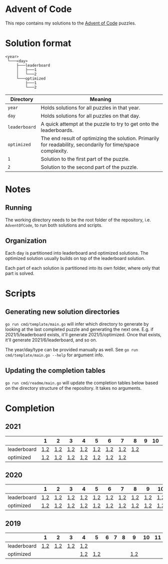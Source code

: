 # Advent of Code

This repo contains my solutions to the [Advent of Code](https://adventofcode.com/) puzzles.

# Solution format

```
<year>
 └───<day>
     ├───leaderboard
     │   ├───1
     │   └───2
     └───optimized
         ├───1
         └───2
```

| Directory     | Meaning                                                                                                      |
|---------------|--------------------------------------------------------------------------------------------------------------|
| `year`        | Holds solutions for all puzzles in that year.                                                                |
| `day`         | Holds solutions for all puzzles on that day.                                                                 |
| `leaderboard` | A quick attempt at the puzzle to try to get onto the leaderboards.                                           |
| `optimized`   | The end result of optimizing the solution. Primarily for readability, secondarily for time/space complexity. |
| `1`           | Solution to the first part of the puzzle.                                                                    |
| `2`           | Solution to the second part of the puzzle.                                                                   |

# Notes

## Running

The working directory needs to be the root folder of the repository, i.e. `AdventOfCode`, to run both solutions and scripts.

## Organization

Each day is partitioned into leaderboard and optimized solutions. The optimized solution usually builds on top of the leaderboard solution.

Each part of each solution is partitioned into its own folder, where only that part is solved.

# Scripts

## Generating new solution directories

`go run cmd/template/main.go` will infer which directory to generate by looking at the last completed puzzle and generating the next one.
E.g. if 2021/5/leaderboard exists, it'll generate 2021/5/optimized. Once that exists, it'll generate 2021/6/leaderboard, and so on.

The year/day/type can be provided manually as well. See `go run cmd/template/main.go --help` for argument info.

## Updating the completion tables

`go run cmd/readme/main.go` will update the completion tables below based on the directory structure of the repository. It takes no arguments.

# Completion

## 2021

|             | 1                                                                   | 2                                                                   | 3                                                                   | 4                                                                   | 5                                                                   | 6                                                                   | 7                                                                   | 8                                                                   | 9 | 10 | 11 | 12 | 13 | 14 | 15 | 16 | 17 | 18 | 19 | 20 | 21 | 22 | 23 | 24 | 25 |
|-------------|---------------------------------------------------------------------|---------------------------------------------------------------------|---------------------------------------------------------------------|---------------------------------------------------------------------|---------------------------------------------------------------------|---------------------------------------------------------------------|---------------------------------------------------------------------|---------------------------------------------------------------------|---|----|----|----|----|----|----|----|----|----|----|----|----|----|----|----|----|
| leaderboard | [1](2021/1/leaderboard/1/main.go),[2](2021/1/leaderboard/2/main.go) | [1](2021/2/leaderboard/1/main.go),[2](2021/2/leaderboard/2/main.go) | [1](2021/3/leaderboard/1/main.go),[2](2021/3/leaderboard/2/main.go) | [1](2021/4/leaderboard/1/main.go),[2](2021/4/leaderboard/2/main.go) | [1](2021/5/leaderboard/1/main.go),[2](2021/5/leaderboard/2/main.go) | [1](2021/6/leaderboard/1/main.go),[2](2021/6/leaderboard/2/main.go) | [1](2021/7/leaderboard/1/main.go),[2](2021/7/leaderboard/2/main.go) | [1](2021/8/leaderboard/1/main.go),[2](2021/8/leaderboard/2/main.go) |   |    |    |    |    |    |    |    |    |    |    |    |    |    |    |    |    |
| optimized   | [1](2021/1/optimized/1/main.go),[2](2021/1/optimized/2/main.go)     | [1](2021/2/optimized/1/main.go),[2](2021/2/optimized/2/main.go)     | [1](2021/3/optimized/1/main.go),[2](2021/3/optimized/2/main.go)     | [1](2021/4/optimized/1/main.go),[2](2021/4/optimized/2/main.go)     | [1](2021/5/optimized/1/main.go),[2](2021/5/optimized/2/main.go)     | [1](2021/6/optimized/1/main.go),[2](2021/6/optimized/2/main.go)     | [1](2021/7/optimized/1/main.go),[2](2021/7/optimized/2/main.go)     |                                                                     |   |    |    |    |    |    |    |    |    |    |    |    |    |    |    |    |    |

## 2020

|             | 1                                                                   | 2                                                                   | 3                                                                   | 4                                                                   | 5                                                                   | 6                                                                   | 7                                                                   | 8                                                                   | 9                                                                   | 10                                                                    | 11                                                                    | 12                                                                    | 13                                                                    | 14                                                                    | 15                                                                    | 16                                                                    | 17                                                                    | 18                                                                    | 19                                                                    | 20                                                                    | 21                                                                    | 22                                                                    | 23                                                                    | 24                                                                    | 25                                 |
|-------------|---------------------------------------------------------------------|---------------------------------------------------------------------|---------------------------------------------------------------------|---------------------------------------------------------------------|---------------------------------------------------------------------|---------------------------------------------------------------------|---------------------------------------------------------------------|---------------------------------------------------------------------|---------------------------------------------------------------------|-----------------------------------------------------------------------|-----------------------------------------------------------------------|-----------------------------------------------------------------------|-----------------------------------------------------------------------|-----------------------------------------------------------------------|-----------------------------------------------------------------------|-----------------------------------------------------------------------|-----------------------------------------------------------------------|-----------------------------------------------------------------------|-----------------------------------------------------------------------|-----------------------------------------------------------------------|-----------------------------------------------------------------------|-----------------------------------------------------------------------|-----------------------------------------------------------------------|-----------------------------------------------------------------------|------------------------------------|
| leaderboard | [1](2020/1/leaderboard/1/main.go),[2](2020/1/leaderboard/2/main.go) | [1](2020/2/leaderboard/1/main.go),[2](2020/2/leaderboard/2/main.go) | [1](2020/3/leaderboard/1/main.go),[2](2020/3/leaderboard/2/main.go) | [1](2020/4/leaderboard/1/main.go),[2](2020/4/leaderboard/2/main.go) | [1](2020/5/leaderboard/1/main.go),[2](2020/5/leaderboard/2/main.go) | [1](2020/6/leaderboard/1/main.go),[2](2020/6/leaderboard/2/main.go) | [1](2020/7/leaderboard/1/main.go),[2](2020/7/leaderboard/2/main.go) | [1](2020/8/leaderboard/1/main.go),[2](2020/8/leaderboard/2/main.go) | [1](2020/9/leaderboard/1/main.go),[2](2020/9/leaderboard/2/main.go) | [1](2020/10/leaderboard/1/main.go),[2](2020/10/leaderboard/2/main.go) | [1](2020/11/leaderboard/1/main.go),[2](2020/11/leaderboard/2/main.go) | [1](2020/12/leaderboard/1/main.go),[2](2020/12/leaderboard/2/main.go) | [1](2020/13/leaderboard/1/main.go),[2](2020/13/leaderboard/2/main.go) | [1](2020/14/leaderboard/1/main.go),[2](2020/14/leaderboard/2/main.go) | [1](2020/15/leaderboard/1/main.go),[2](2020/15/leaderboard/2/main.go) | [1](2020/16/leaderboard/1/main.go),[2](2020/16/leaderboard/2/main.go) | [1](2020/17/leaderboard/1/main.go),[2](2020/17/leaderboard/2/main.go) | [1](2020/18/leaderboard/1/main.go),[2](2020/18/leaderboard/2/main.go) | [1](2020/19/leaderboard/1/main.go),[2](2020/19/leaderboard/2/main.go) | [1](2020/20/leaderboard/1/main.go),[2](2020/20/leaderboard/2/main.go) | [1](2020/21/leaderboard/1/main.go),[2](2020/21/leaderboard/2/main.go) | [1](2020/22/leaderboard/1/main.go),[2](2020/22/leaderboard/2/main.go) | [1](2020/23/leaderboard/1/main.go),[2](2020/23/leaderboard/2/main.go) | [1](2020/24/leaderboard/1/main.go),[2](2020/24/leaderboard/2/main.go) | [1](2020/25/leaderboard/1/main.go) |
| optimized   | [1](2020/1/optimized/1/main.go),[2](2020/1/optimized/2/main.go)     | [1](2020/2/optimized/1/main.go),[2](2020/2/optimized/2/main.go)     | [1](2020/3/optimized/1/main.go),[2](2020/3/optimized/2/main.go)     | [1](2020/4/optimized/1/main.go),[2](2020/4/optimized/2/main.go)     | [1](2020/5/optimized/1/main.go),[2](2020/5/optimized/2/main.go)     | [1](2020/6/optimized/1/main.go),[2](2020/6/optimized/2/main.go)     | [1](2020/7/optimized/1/main.go),[2](2020/7/optimized/2/main.go)     | [1](2020/8/optimized/1/main.go),[2](2020/8/optimized/2/main.go)     | [1](2020/9/optimized/1/main.go),[2](2020/9/optimized/2/main.go)     | [1](2020/10/optimized/1/main.go),[2](2020/10/optimized/2/main.go)     | [1](2020/11/optimized/1/main.go),[2](2020/11/optimized/2/main.go)     | [1](2020/12/optimized/1/main.go),[2](2020/12/optimized/2/main.go)     | [1](2020/13/optimized/1/main.go),[2](2020/13/optimized/2/main.go)     |                                                                       |                                                                       | [1](2020/16/optimized/1/main.go),[2](2020/16/optimized/2/main.go)     | [1](2020/17/optimized/1/main.go)                                      | [1](2020/18/optimized/1/main.go)                                      |                                                                       |                                                                       |                                                                       |                                                                       | [1](2020/23/optimized/1/main.go),[2](2020/23/optimized/2/main.go)     |                                                                       | [1](2020/25/optimized/1/main.go)   |

## 2019

|             | 1                                                                   | 2                                                                   | 3                                                                   | 4                                                                   | 5                                       | 6 | 7 | 8 | 9                                       | 10 | 11 | 12 | 13                                        | 14 | 15 | 16 | 17 | 18 | 19 | 20 | 21 | 22 | 23 | 24 | 25 |
|-------------|---------------------------------------------------------------------|---------------------------------------------------------------------|---------------------------------------------------------------------|---------------------------------------------------------------------|-----------------------------------------|---|---|---|-----------------------------------------|----|----|----|-------------------------------------------|----|----|----|----|----|----|----|----|----|----|----|----|
| leaderboard | [1](2019/1/leaderboard/1/main.go),[2](2019/1/leaderboard/2/main.go) | [1](2019/2/leaderboard/1/main.go),[2](2019/2/leaderboard/2/main.go) | [1](2019/3/leaderboard/1/main.go),[2](2019/3/leaderboard/2/main.go) | [1](2019/4/leaderboard/1/main.go),[2](2019/4/leaderboard/2/main.go) |                                         |   |   |   |                                         |    |    |    |                                           |    |    |    |    |    |    |    |    |    |    |    |    |
| optimized   |                                                                     |                                                                     |                                                                     | [1](2019/4/optimized/1/main.go),[2](2019/4/optimized/2/main.go)     | [1](2019/5/main.go),[2](2019/5/main.go) |   |   |   | [1](2019/9/main.go),[2](2019/9/main.go) |    |    |    | [1](2019/13/main.go),[2](2019/13/main.go) |    |    |    |    |    |    |    |    |    |    |    |    |
